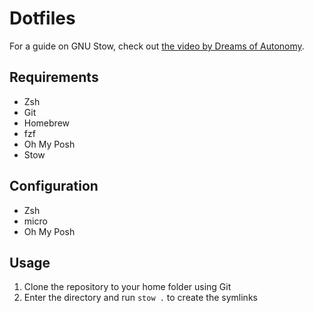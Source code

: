 # Dotfiles

For a guide on GNU Stow, check out [the video by Dreams of Autonomy](https://www.youtube.com/watch?v=y6XCebnB9gs).

## Requirements

- Zsh
- Git
- Homebrew
- fzf
- Oh My Posh
- Stow

## Configuration

- Zsh
- micro
- Oh My Posh

## Usage

1. Clone the repository to your home folder using Git
2. Enter the directory and run `stow .` to create the symlinks
